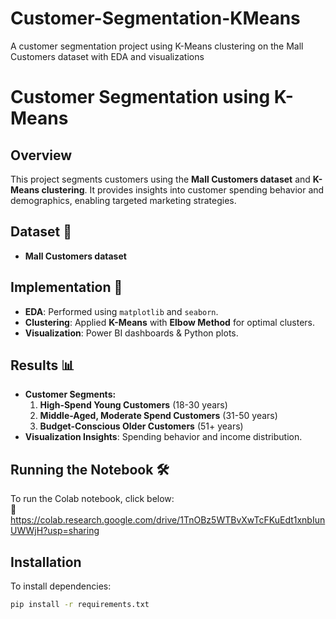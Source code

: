 # Customer-Segmentation-KMeans
A customer segmentation project using K-Means clustering on the Mall Customers dataset with EDA and visualizations

# Customer Segmentation using K-Means

## Overview
This project segments customers using the **Mall Customers dataset** and **K-Means clustering**. It provides insights into customer spending behavior and demographics, enabling targeted marketing strategies.

## Dataset 📂
- **Mall Customers dataset** 

## Implementation 🚀
- **EDA**: Performed using `matplotlib` and `seaborn`.
- **Clustering**: Applied **K-Means** with **Elbow Method** for optimal clusters.
- **Visualization**: Power BI dashboards & Python plots.

## Results 📊
- **Customer Segments:**
  1. **High-Spend Young Customers** (18-30 years)
  2. **Middle-Aged, Moderate Spend Customers** (31-50 years)
  3. **Budget-Conscious Older Customers** (51+ years)
- **Visualization Insights**: Spending behavior and income distribution.

## Running the Notebook 🛠️
To run the Colab notebook, click below:  
📌 https://colab.research.google.com/drive/1TnOBz5WTBvXwTcFKuEdt1xnbIunUWWjH?usp=sharing

## Installation
To install dependencies:
```bash
pip install -r requirements.txt
